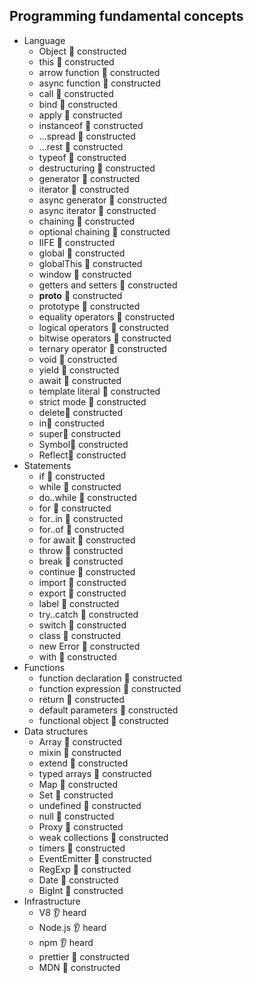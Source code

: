 ﻿## Programming fundamental concepts

- Language
  - Object 🚀 constructed
  - this 🚀 constructed
  - arrow function 🚀 constructed
  - async function 🚀 constructed
  - call 🚀 constructed
  - bind 🚀 constructed
  - apply 🚀 constructed
  - instanceof 🚀 constructed
  - ...spread 🚀 constructed
  - ...rest 🚀 constructed
  - typeof 🚀 constructed
  - destructuring 🚀 constructed
  - generator 🚀 constructed
  - iterator 🚀 constructed
  - async generator 🚀 constructed
  - async iterator 🚀 constructed
  - chaining 🚀 constructed
  - optional chaining 🚀 constructed
  - IIFE 🚀 constructed
  - global 🚀 constructed
  - globalThis 🚀 constructed
  - window 🚀 constructed
  - getters and setters 🚀 constructed
  - __proto__ 🚀 constructed
  - prototype 🚀 constructed
  - equality operators 🚀 constructed
  - logical operators 🚀 constructed
  - bitwise operators 🚀 constructed
  - ternary operator 🚀 constructed 
  - void 🚀 constructed
  - yield 🚀 constructed
  - await 🚀 constructed
  - template literal 🚀 constructed
  - strict mode 🚀 constructed
  - delete🚀 constructed 
  - in🚀 constructed
  - super🚀 constructed
  - Symbol🚀 constructed
  - Reflect🚀 constructed
- Statements
  - if 🚀 constructed 
  - while 🚀 constructed 
  - do..while 🚀 constructed 
  - for 🚀 constructed 
  - for..in 🚀 constructed 
  - for..of 🚀 constructed
  - for await 🚀 constructed
  - throw 🚀 constructed
  - break 🚀 constructed
  - continue 🚀 constructed
  - import 🚀 constructed
  - export 🚀 constructed
  - label 🚀 constructed
  - try..catch 🚀 constructed
  - switch 🚀 constructed
  - class 🚀 constructed
  - new Error 🚀 constructed
  - with 🚀 constructed
- Functions
  - function declaration 🚀 constructed
  - function expression 🚀 constructed
  - return 🚀 constructed
  - default parameters 🚀 constructed
  - functional object 🚀 constructed
- Data structures
  - Array 🚀 constructed
  - mixin 🚀 constructed
  - extend 🚀 constructed
  - typed arrays 🚀 constructed
  - Map 🚀 constructed
  - Set 🚀 constructed
  - undefined 🚀 constructed
  - null 🚀 constructed
  - Proxy 🚀 constructed
  - weak collections 🚀 constructed
  - timers 🚀 constructed
  - EventEmitter 🚀 constructed
  - RegExp 🚀 constructed
  - Date 🚀 constructed
  - BigInt 🚀 constructed
- Infrastructure
  - V8  👂 heard
  - Node.js 👂 heard
  - npm 👂 heard
  - prettier 🚀 constructed
  - MDN 🚀 constructed
